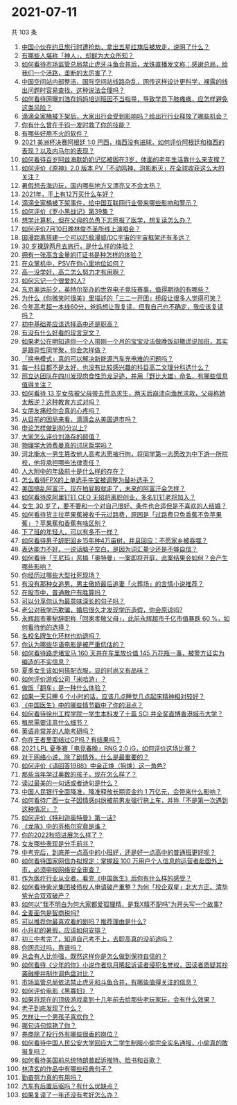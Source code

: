 # 2021-07-11

共 103 条

<!-- BEGIN -->
<!-- 最后更新时间 Sun Jul 11 2021 18:01:44 GMT+0800 (China Standard Time) -->

1. [中国小伙在约旦旅行时遭抢劫，拿出五星红旗后被放走，说明了什么？](https://www.zhihu.com/question/471187170)
2. [有哪些人堪称「神人」，却鲜为大众所知？](https://www.zhihu.com/question/39408533)
3. [如何看待市场监管总局禁止虎牙斗鱼合并后，龙珠直播发文称：感谢总局，给我们一个活路，垄断的太厉害了？](https://www.zhihu.com/question/471401960)
4. [中国空间站内部整洁，国际空间站线路杂乱，网传这样设计更科学，裸露的线出问题时容易查找，这种说法合理吗？](https://www.zhihu.com/question/471342963)
5. [如何看待网曝刘浩存妈妈培训班因不当指导，导致学员下肢瘫痪，应怎样避免这类风险？](https://www.zhihu.com/question/471509047)
6. [滴滴全家桶被下架后，大家出行会受到影响吗？给出行行业释放了哪些机会？](https://www.zhihu.com/question/471243027)
7. [你有什么曾在千钧一发时救了你的技能？](https://www.zhihu.com/question/60715942)
8. [有哪些好用不火的软件？](https://www.zhihu.com/question/310110592)
9. [2021 美洲杯决赛阿根廷 1:0
   巴西，梅西没有进球，如何评价阿根廷和梅西的表现？以及内马尔的表现？](https://www.zhihu.com/question/471501767)
10. [如何看待百岁阿兹海默奶奶记忆被困在3岁，体面的老年生活靠什么来支撑？](https://www.zhihu.com/question/471164232)
11. [如何评价《原神》2.0 版本
    PV「不动鸣神，泡影断灭」在全球收获这么大的关注？](https://www.zhihu.com/question/471289239)
12. [暑假想去海边玩，国内哪些地方又漂亮又不会太热？](https://www.zhihu.com/question/464266147)
13. [2021年，手上有12万买什么车好？](https://www.zhihu.com/question/453534204)
14. [滴滴全家桶被下架事件，给中国互联网行业带来哪些影响和警示？](https://www.zhihu.com/question/471242804)
15. [如何评价《罗小黑战记》第39集？](https://www.zhihu.com/question/471096080)
16. [想学计算机，但在父母的怂恿下志愿报了医学，想复读怎么办？](https://www.zhihu.com/question/470621971)
17. [如何评价7月10日晚林俊杰圣所线上演唱会？](https://www.zhihu.com/question/471435723)
18. [国漫距离搭建一个可以匹敌漫威/DC宇宙的宇宙框架还有多远？](https://www.zhihu.com/question/470496281)
19. [30 岁裸辞两月去旅行，是什么样的体验？](https://www.zhihu.com/question/469997826)
20. [拥有一张高含金量的IT证书是种怎样的体验？](https://www.zhihu.com/question/470628182)
21. [在众掌机中，PSV在你心里地位如何？](https://www.zhihu.com/question/471086899)
22. [高一没学好，高二怎么努力才有用啊？](https://www.zhihu.com/question/469064233)
23. [如何忘记一个很爱的人?](https://www.zhihu.com/question/463974363)
24. [东京奥运前夕，英特尔举办的世界电子竞技赛事，值得期待的有哪些？](https://www.zhihu.com/question/471064617)
25. [为什么《你微笑时很美》里描述的「三二一开团」桥段让很多人觉得可笑？](https://www.zhihu.com/question/469079924)
26. [今年高考超一本线60分，爸妈想让我复读，但我自己也不确定，我应该复读吗？](https://www.zhihu.com/question/470979430)
27. [初中基础差应该选择高中还是职高？](https://www.zhihu.com/question/470991038)
28. [有没有什么好看的现言宠文？](https://www.zhihu.com/question/296896817)
29. [如果老公在明知道你一个人带刚一个月的宝宝没法做晚饭却撒谎说加班，其实是跟异性同学聚，你会怎样做？](https://www.zhihu.com/question/470868422)
30. [「换电模式」真的可以解决新能源汽车充电难的问题吗？](https://www.zhihu.com/question/452052665)
31. [每一科目都不是太好，也没有比较感兴趣的科目高二文理分科选什么？](https://www.zhihu.com/question/468020385)
32. [邢立达团队在四川发现肉食性恐龙足迹，并用「野比大雄」命名，有哪些信息值得关注？](https://www.zhihu.com/question/470470078)
33. [如何看待 13
    岁女孩被父母带去荒岛求生，两天后崩溃向渔民求救，父母称她太叛逆？这种教育方式对吗？](https://www.zhihu.com/question/471233105)
34. [女朋友痛经你会真的心疼吗？](https://www.zhihu.com/question/392000371)
35. [从目前的困局来看，滴滴会从美国退市吗？](https://www.zhihu.com/question/470069077)
36. [申论怎样做到80分以上?](https://www.zhihu.com/question/319949752)
37. [大家怎么评价刘浩存的颜值？](https://www.zhihu.com/question/415082238)
38. [物理学大师费曼真的讨厌哲学吗？](https://www.zhihu.com/question/23202352)
39. [河北衡水一男生篡改他人高考志愿被行拘，将同学第一志愿改为中下游一所院校，他将承担哪些法律责任？](https://www.zhihu.com/question/471217744)
40. [人大附中的年级前十是什么样的存在？](https://www.zhihu.com/question/322801940)
41. [怎么看待FPX的上单选手牛宝被调整为替补选手？](https://www.zhihu.com/question/471058719)
42. [美国搞乱阿富汗，现在拍屁股就走了，未来的阿富汗会怎样？](https://www.zhihu.com/question/470254637)
43. [如何看待原阿里钉钉 CEO 无招将离职创业，多名钉钉老将加入？](https://www.zhihu.com/question/471179922)
44. [女生 30
    岁了，要不要和一个对自己很好、条件也合适但是不喜欢的人结婚？](https://www.zhihu.com/question/463821091)
45. [如何看待货主拉苹果蕉被收千元过路费，原因是「过路费只免香蕉不免苹果蕉」？苹果蕉和香蕉有啥区别？](https://www.zhihu.com/question/471137088)
46. [下了班的年轻人，可以有多不一样？](https://www.zhihu.com/question/471089114)
47. [如何看待男子辞职回乡15年种4万亩树，并且回应：不愿家乡被吞噬？](https://www.zhihu.com/question/471104371)
48. [表达能力不好，一说话脑子空白，是因为词汇量少还是不够自信？](https://www.zhihu.com/question/442551957)
49. [如何看待「王尼玛」恶搞「奥特曼」一案即将开庭，此案结果会如何？会产生哪些影响？](https://www.zhihu.com/question/471109088)
50. [你经历过哪些大型社死现场？](https://www.zhihu.com/question/439032546)
51. [有没有那种女追男，男主傲娇最后追妻「火葬场」的言情小说推荐？](https://www.zhihu.com/question/319718396)
52. [在股市中，普通散户有胜算吗？](https://www.zhihu.com/question/462749796)
53. [可以分享你认为最意味深长的句子吗？](https://www.zhihu.com/question/455777176)
54. [老公对我学历欺骗，婚后很久才发现学历造假，你会原谅吗?](https://www.zhihu.com/question/347657075)
55. [永辉超市董秘辞职称「回家孝敬父母」，此前永辉超市千亿市值暴跌 60
    %，如何看待他的选择？](https://www.zhihu.com/question/470636516)
56. [名校名牌生化环材也劝退吗？](https://www.zhihu.com/question/401708377)
57. [你认为哪些华语电影是被严重低估的？](https://www.zhihu.com/question/20826845)
58. [如何看待路虎堵宝马 160 天并在车里放价值 145
    万花瓶一事，被警方证实为编造的不实信息？](https://www.zhihu.com/question/471180914)
59. [夏季女生该如何搭配衣服，显的时尚又有品味？](https://www.zhihu.com/question/23828047)
60. [如何评价游戏公司「米哈游」？](https://www.zhihu.com/question/340486479)
61. [做饭「翻车」是一种什么体验？](https://www.zhihu.com/question/470377393)
62. [如果一天只睡 6 个小时的话，应该几点睡觉几点起床精神相对较好？](https://www.zhihu.com/question/311297911)
63. [《中国医生》中的哪些情节戳中了你的泪点？](https://www.zhihu.com/question/469045633)
64. [如何看待徐州工程学院一学生本科发了十篇 SCI
    并全奖直博香港城市大学？](https://www.zhihu.com/question/470726101)
65. [租房需要注意什么细节？](https://www.zhihu.com/question/273614571)
66. [英语非常差的人能考研吗？](https://www.zhihu.com/question/318807239)
67. [你在王者里面结过CP吗？有结果吗？](https://www.zhihu.com/question/470353786)
68. [2021 LPL 夏季赛「电竞春晚」RNG 2:0
    iG，如何评价这场比赛？](https://www.zhihu.com/question/471400409)
69. [对于网络小说，除了剧情外，什么是最重要的？](https://www.zhihu.com/question/471258652)
70. [如何评价《请回答1988》中金正焕（狗焕）这一角色?](https://www.zhihu.com/question/41217427)
71. [那些当年学过奥数的孩子，现在怎么样了？](https://www.zhihu.com/question/370029426)
72. [读过最美的一句话或者诗句是什么？](https://www.zhihu.com/question/455795683)
73. [中国人民银行全面降准，降准释放长期资金约 1
    万亿元，会带来什么影响？](https://www.zhihu.com/question/471181275)
74. [如何看待广西一女子因情感纠纷被前男友强行拖上车，并称「不是第一次遇到这种情况」？](https://www.zhihu.com/question/471250926)
75. [如何评价《特利迦奥特曼》第一话?](https://www.zhihu.com/question/471283489)
76. [《龙族》中的芬格尔究竟是谁？](https://www.zhihu.com/question/376618363)
77. [你的2022秋招进展怎么样了？](https://www.zhihu.com/question/351714717)
78. [女友哪些表现是分手前兆？](https://www.zhihu.com/question/22048640)
79. [中考完后，到底差一点高中的小班好，还是好一点高中的普通班更好呢？](https://www.zhihu.com/question/469575580)
80. [如何看待国家网信办拟规定：掌握超 100
    万用户个人信息的运营者赴国外上市，必须申报网络安全审查？](https://www.zhihu.com/question/471329744)
81. [作为医疗行业从业者，看完《中国医生》后你有什么样的感受？](https://www.zhihu.com/question/470653790)
82. [如何看待紫光集团被债权人申请破产重整？为何「校企双星」北大方正、清华紫光会双双破产？](https://www.zhihu.com/question/471196965)
83. [如何以“我不明白为何大家都爱狐狸精，是我X精不配吗”为开头写一个故事?](https://www.zhihu.com/question/443816329)
84. [全麦面包是智商税吗?](https://www.zhihu.com/question/416804902)
85. [可以推荐你最喜欢看的剧吗？推荐理由是什么?](https://www.zhihu.com/question/464331236)
86. [小升初的暑假，应该如何安排？](https://www.zhihu.com/question/327830878)
87. [初三中考完了，知道自己考不上，去职高真的没前途吗？](https://www.zhihu.com/question/466996886)
88. [你网恋过吗，靠谱吗？](https://www.zhihu.com/question/421752142)
89. [总会有人比你强，既然这样你是怎么做到保持自信的？](https://www.zhihu.com/question/471063677)
90. [如何看待《少年的你》小说作者玖月晞起诉读者侵犯名誉权，因读者质疑其抄袭融梗并制作调色盘对比？](https://www.zhihu.com/question/471263769)
91. [市场监管总局依法禁止虎牙和斗鱼合并，有哪些值得关注的信息？](https://www.zhihu.com/question/471300814)
92. [如何评价电影《黑寡妇》？](https://www.zhihu.com/question/276793168)
93. [如果将现在的顶级游戏拿到十几年前去给那些老玩家玩，会有什么效果？](https://www.zhihu.com/question/35597444)
94. [老子到底发现了什么？](https://www.zhihu.com/question/313095458)
95. [怎样让一个男孩子喜欢你？](https://www.zhihu.com/question/22305818)
96. [哪句诗句惊艳了你？](https://www.zhihu.com/question/460710906)
97. [券商除了投行外有哪些很香的岗位？](https://www.zhihu.com/question/468335924)
98. [如何看待中国人民公安大学回应大二学生制服小偷完全实名通报，小偷真的敢报复吗？](https://www.zhihu.com/question/470651207)
99. [如何看待美国前总统特朗普起诉推特、脸书和谷歌？](https://www.zhihu.com/question/470829116)
100. [林清玄的作品中有哪些经典句子？](https://www.zhihu.com/question/382660986)
101. [勤奋努力真的有用吗？](https://www.zhihu.com/question/464060264)
102. [汽车有后置后驱吗？有什么优缺点？](https://www.zhihu.com/question/451373523)
103. [如果复读了一年还没有考好怎么办？](https://www.zhihu.com/question/467981639)

<!-- END -->
